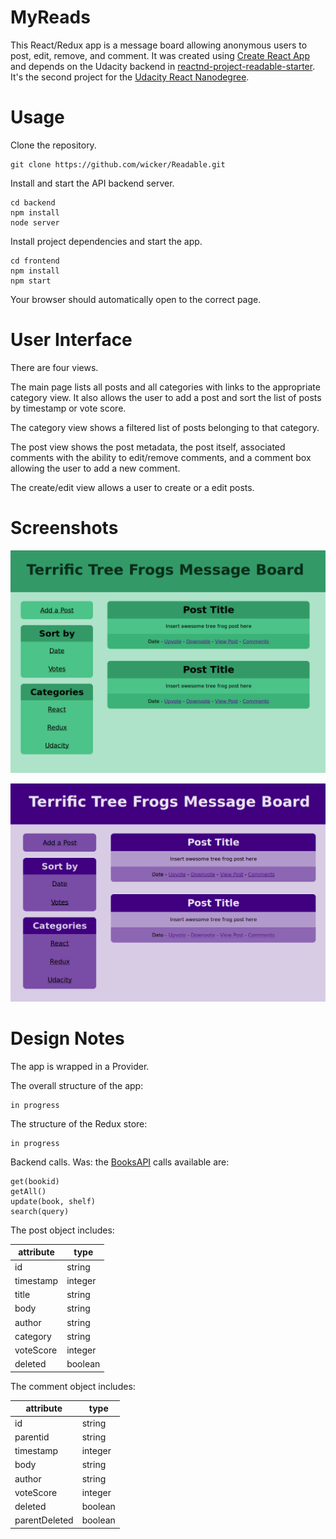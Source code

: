 # MyReads

This React/Redux app is a message board allowing anonymous users to post, edit, remove, and comment. It was created using [Create React App](https://github.com/facebookincubator/create-react-app) and depends on the Udacity backend in [reactnd-project-readable-starter](https://github.com/udacity/reactnd-project-readable-starter). It's the second project for the [Udacity React Nanodegree](https://www.udacity.com/course/react-nanodegree--nd019).

# Usage

Clone the repository.

```
git clone https://github.com/wicker/Readable.git
```

Install and start the API backend server.

```
cd backend
npm install
node server
```

Install project dependencies and start the app.

```
cd frontend
npm install
npm start
```

Your browser should automatically open to the correct page.

# User Interface

There are four views. 

The main page lists all posts and all categories with links to the appropriate category view. It also allows the user to add a post and sort the list of posts by timestamp or vote score. 

The category view shows a filtered list of posts belonging to that category.

The post view shows the post metadata, the post itself, associated comments with the ability to edit/remove comments, and a comment box allowing the user to add a new comment.

The create/edit view allows a user to create or a edit posts.

# Screenshots

![](img/rough-preview.png)

![](img/rough-purple.png)

# Design Notes

The app is wrapped in a Provider.

The overall structure of the app:

```
in progress
```

The structure of the Redux store:

```
in progress
```

Backend calls. Was: the [BooksAPI](https://github.com/udacity/reactnd-project-myreads-starter/blob/master/src/BooksAPI.js) calls available are:

```
get(bookid)
getAll()
update(book, shelf)
search(query)
```

The post object includes:

|attribute|type|
|---------|----|
|id|string|
|timestamp|integer|
|title|string|
|body|string|
|author|string|
|category|string|
|voteScore|integer|
|deleted|boolean|

The comment object includes: 

|attribute|type|
|---------|----|
|id|string|
|parentid|string|
|timestamp|integer|
|body|string|
|author|string|
|voteScore|integer|
|deleted|boolean|
|parentDeleted|boolean|
